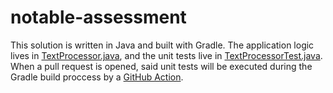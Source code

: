 # notable-assessment
This solution is written in Java and built with Gradle. The application logic lives in [TextProcessor.java](src/main/java/org/solution/TextProcessor.java), and the unit tests live in [TextProcessorTest.java](src/test/java/org/solution/TextProcessorTest.java). When a pull request is opened, said unit tests will be executed during the Gradle build proccess by a [GitHub Action](.github/workflows/gradle.yml).
